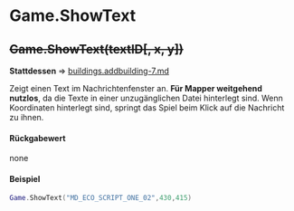 # Game.ShowText

## ~~Game.ShowText(textID\[, x, y])~~

**Stattdessen** ⇒ [buildings.addbuilding-7.md](../../su-library-functions/game/buildings.addbuilding-7.md "mention")

Zeigt einen Text im Nachrichtenfenster an. **Für Mapper weitgehend nutzlos**, da die Texte in einer unzugänglichen Datei hinterlegt sind. Wenn Koordinaten hinterlegt sind, springt das Spiel beim Klick auf die Nachricht zu ihnen.

#### Rückgabewert

none

#### Beispiel

```lua
Game.ShowText("MD_ECO_SCRIPT_ONE_02",430,415)
```
